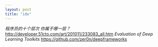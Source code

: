 ```yaml
---
layout: post
title: "idx"
---
```

*程序员的十个层次 你属于哪一层？*
http://developer.51cto.com/art/201011/233083_all.htm
*Evaluation of Deep Learning Toolkits*
https://github.com/zer0n/deepframeworks
